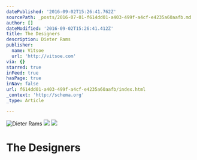 ```yaml
---
datePublished: '2016-09-02T15:26:41.762Z'
sourcePath: _posts/2016-07-01-f614dd01-a403-499f-a4cf-e4235a60aafb.md
author: []
dateModified: '2016-09-02T15:26:41.412Z'
title: The Designers
description: Dieter Rams
publisher:
  name: Vitsoe
  url: 'http://vitsoe.com'
via: {}
starred: true
inFeed: true
hasPage: true
inNav: false
url: f614dd01-a403-499f-a4cf-e4235a60aafb/index.html
_context: 'http://schema.org'
_type: Article

---
```

![Dieter Rams](https://the-grid-user-content.s3-us-west-2.amazonaws.com/a86eaae6-83be-41d1-9aae-1996c54acb55.jpg)
![](https://the-grid-user-content.s3-us-west-2.amazonaws.com/a8caff4c-7ad0-45fb-9ba0-6d6c59c82fe4.jpg)
![](https://the-grid-user-content.s3-us-west-2.amazonaws.com/c9385fc1-a8d6-4926-8ac2-4f48fbe50eb5.jpg)

# The Designers